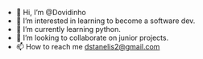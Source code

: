 - 👋 Hi, I’m @Dovidinho
- 👀 I’m interested in learning to become a software dev.
- 🌱 I’m currently learning python.
- 💞️ I’m looking to collaborate on junior projects.
- 📫 How to reach me dstanelis2@gmail.com

<!---
Dovidinho/Dovidinho is a ✨ special ✨ repository because its `README.md` (this file) appears on your GitHub profile.
You can click the Preview link to take a look at your changes.
--->
